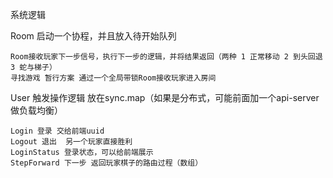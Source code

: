 系统逻辑

Room  启动一个协程，并且放入待开始队列
    

    Room接收玩家下一步信号，执行下一步的逻辑，并将结果返回（两种 1 正常移动 2 到头回退 3 蛇与梯子）
    寻找游戏 暂行方案 通过一个全局带锁Room接收玩家进入房间

User 触发操作逻辑 放在sync.map（如果是分布式，可能前面加一个api-server做负载均衡）


    Login 登录 交给前端uuid
    Logout 退出  另一个玩家直接胜利
    LoginStatus 登录状态，可以给前端展示
    StepForward 下一步 返回玩家棋子的路由过程（数组）